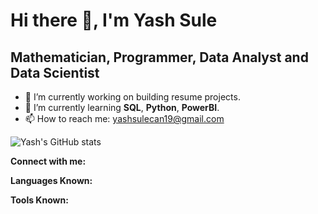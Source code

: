 <!--
**yashsule19/yashsule19** is a ✨ _special_ ✨ repository because its `README.md` (this file) appears on your GitHub profile.
-->

<h1> Hi there 👋, I'm Yash Sule</h1>
<h2> Mathematician, Programmer, Data Analyst and Data Scientist </h2>


- 🔭 I’m currently working on building resume projects.
- 🌱 I’m currently learning **SQL**, **Python**, **PowerBI**.
- 📫 How to reach me: yashsulecan19@gmail.com

![Yash's GitHub stats](https://github-readme-stats-yashsule19.vercel.app/api?username=yashsule19&show_icons=true&hide_border=false&title_color=ff652f&icon_color=FFE400&bg_color=09131B&text_color=ffffff&border_color=0c1a25)

**Connect with me:**

**Languages Known:**


**Tools Known:**


